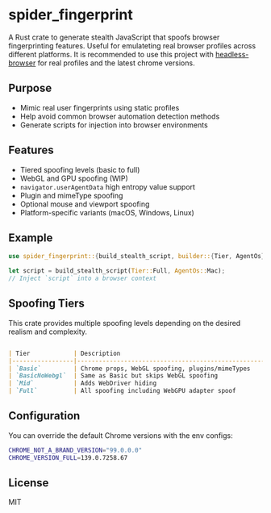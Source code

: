 # spider_fingerprint

A Rust crate to generate stealth JavaScript that spoofs browser fingerprinting features. Useful for emulateting real browser profiles across different platforms.
It is recommended to use this project with [headless-browser](https://github.com/spider-rs/headless-browser) for real profiles and the latest chrome versions.

## Purpose

- Mimic real user fingerprints using static profiles
- Help avoid common browser automation detection methods
- Generate scripts for injection into browser environments

## Features

- Tiered spoofing levels (basic to full)
- WebGL and GPU spoofing (WIP)
- `navigator.userAgentData` high entropy value support
- Plugin and mimeType spoofing
- Optional mouse and viewport spoofing
- Platform-specific variants (macOS, Windows, Linux)

## Example

```rust
use spider_fingerprint::{build_stealth_script, builder::{Tier, AgentOs}};

let script = build_stealth_script(Tier::Full, AgentOs::Mac);
// Inject `script` into a browser context
```

## Spoofing Tiers

This crate provides multiple spoofing levels depending on the desired realism and complexity.

```md

| Tier            | Description                                               |
|-----------------|-----------------------------------------------------------|
| `Basic`         | Chrome props, WebGL spoofing, plugins/mimeTypes           |
| `BasicNoWebgl`  | Same as Basic but skips WebGL spoofing                    |
| `Mid`           | Adds WebDriver hiding                                     |
| `Full`          | All spoofing including WebGPU adapter spoof               |
```

## Configuration

You can override the default Chrome versions with the env configs:

```sh
CHROME_NOT_A_BRAND_VERSION="99.0.0.0"
CHROME_VERSION_FULL=139.0.7258.67
```

## License

MIT

